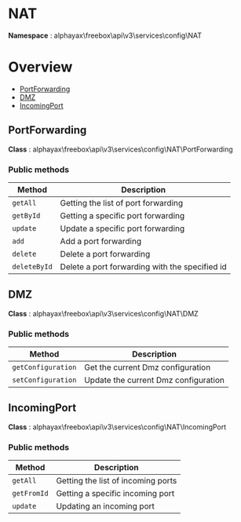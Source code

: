 # NAT

**Namespace**  : alphayax\freebox\api\v3\services\config\NAT

# Overview

- [PortForwarding](NAT.md#PortForwarding)
- [DMZ](NAT.md#DMZ)
- [IncomingPort](NAT.md#IncomingPort)


<a name="PortForwarding"></a>
## PortForwarding

**Class**  : alphayax\freebox\api\v3\services\config\NAT\PortForwarding

### Public methods

| Method | Description |
|---|---|
| `getAll` | Getting the list of port forwarding | 
| `getById` | Getting a specific port forwarding | 
| `update` | Update a specific port forwarding | 
| `add` | Add a port forwarding | 
| `delete` | Delete a port forwarding | 
| `deleteById` | Delete a port forwarding with the specified id | 

<a name="DMZ"></a>
## DMZ

**Class**  : alphayax\freebox\api\v3\services\config\NAT\DMZ

### Public methods

| Method | Description |
|---|---|
| `getConfiguration` | Get the current Dmz configuration | 
| `setConfiguration` | Update the current Dmz configuration | 

<a name="IncomingPort"></a>
## IncomingPort

**Class**  : alphayax\freebox\api\v3\services\config\NAT\IncomingPort

### Public methods

| Method | Description |
|---|---|
| `getAll` | Getting the list of incoming ports | 
| `getFromId` | Getting a specific incoming port | 
| `update` | Updating an incoming port | 
